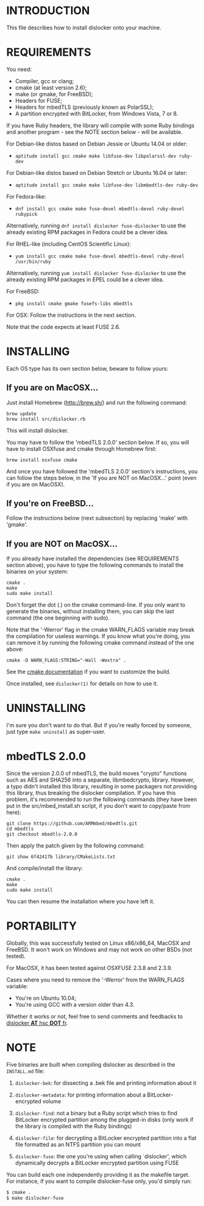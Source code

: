 # INTRODUCTION

This file describes how to install dislocker onto your machine.

# REQUIREMENTS

You need:

- Compiler, gcc or clang;
- cmake (at least version 2.6);
- make (or gmake, for FreeBSD);
- Headers for FUSE;
- Headers for mbedTLS (previously known as PolarSSL);
- A partition encrypted with BitLocker, from Windows Vista, 7 or 8.


If you have Ruby headers, the library will compile with some Ruby bindings and
another program - see the NOTE section below - will be available.

For Debian-like distos based on Debian Jessie or Ubuntu 14.04 or older:

- `aptitude install gcc cmake make libfuse-dev libpolarssl-dev ruby-dev`

For Debian-like distos based on Debian Stretch or Ubuntu 16.04 or later:

- `aptitude install gcc cmake make libfuse-dev libmbedtls-dev ruby-dev`

For Fedora-like:

- `dnf install gcc cmake make fuse-devel mbedtls-devel ruby-devel rubypick`

Alternatively, running `dnf install dislocker fuse-dislocker` to use the
already existing RPM packages in Fedora could be a clever idea.

For RHEL-like (including CentOS Scientific Linux):

- `yum install gcc cmake make fuse-devel mbedtls-devel ruby-devel /usr/bin/ruby`

Alternatively, running `yum install dislocker fuse-dislocker` to use the
already existing RPM packages in EPEL could be a clever idea.

For FreeBSD:

- `pkg install cmake gmake fusefs-libs mbedtls`

For OSX: Follow the instructions in the next section.

Note that the code expects at least FUSE 2.6.

# INSTALLING

Each OS type has its own section below, beware to follow yours:

## If you are on MacOSX...

Just install Homebrew (http://brew.sh/) and run the following command:
```
brew update
brew install src/dislocker.rb
```
This will install dislocker.

You may have to follow the 'mbedTLS 2.0.0' section below. If so, you will have
to install OSXfuse and cmake through Homebrew first:
```
brew install osxfuse cmake
```
And once you have followed the 'mbedTLS 2.0.0' section's instructions, you can
follow the steps below, in the 'If you are NOT on MacOSX...' point (even if you
are on MacOSX).

## If you're on FreeBSD...

Follow the instructions below (next subsection) by replacing 'make' with 'gmake'.

## If you are NOT on MacOSX...

If you already have installed the dependencies (see REQUIREMENTS section above),
you have to type the following commands to install the binaries on your system:
```
cmake .
make
sudo make install
```
Don't forget the dot (.) on the cmake command-line. If you only want to generate
the binaries, without installing them, you can skip the last command (the one
beginning with sudo).

Note that the '-Werror' flag in the cmake WARN_FLAGS variable may break the
compilation for useless warnings. If you know what you're doing, you can remove
it by running the following cmake command instead of the one above:
```
cmake -D WARN_FLAGS:STRING="-Wall -Wextra" .
```

See the [cmake documentation](http://www.cmake.org/documentation/) if you want
to customize the build.

Once installed, see `dislocker(1)` for details on how to use it.

# UNINSTALLING

I'm sure you don't want to do that. But if you're really forced by someone, just
type `make uninstall` as super-user.

# mbedTLS 2.0.0

Since the version 2.0.0 of mbedTLS, the build moves "crypto" functions such
as AES and SHA256 into a separate, libmbedcrypto, library. However, a typo
didn't installed this library, resulting in some packagers not providing this
library, thus breaking the dislocker compilation.
If you have this problem, it's recommended to run the following commands (they
have been put in the src/mbed_install.sh script, if you don't want to
copy/paste from here):
```
git clone https://github.com/ARMmbed/mbedtls.git
cd mbedtls
git checkout mbedtls-2.0.0
```
Then apply the patch given by the following command:
```
git show 6f42417b library/CMakeLists.txt
```
And compile/install the library:
```
cmake .
make
sudo make install
```

You can then resume the installation where you have left it.

# PORTABILITY

Globally, this was successfully tested on Linux x86/x86_64, MacOSX and FreeBSD.
It won't work on Windows and may not work on other BSDs (not tested).

For MacOSX, it has been tested against OSXFUSE 2.3.8 and 2.3.9.

Cases where you need to remove the '-Werror' from the WARN_FLAGS variable:

- You're on Ubuntu 10.04;
- You're using GCC with a version older than 4.3.


Whether it works or not, feel free to send comments and feedbacks to
[dislocker __AT__ hsc __DOT__ fr]().

# NOTE

Five binaries are built when compiling dislocker as described in the `INSTALL.md`
file:

1. `dislocker-bek`: for dissecting a .bek file and printing information about it

2. `dislocker-metadata`: for printing information about a BitLocker-encrypted volume

3. `dislocker-find`: not a binary but a Ruby script which tries to find BitLocker
  encrypted partition among the plugged-in disks (only work if the library is
  compiled with the Ruby bindings)

4. `dislocker-file`: for decrypting a BitLocker encrypted partition into a flat file
formatted as an NTFS partition you can mount

5. `dislocker-fuse`: the one you're using when calling `dislocker',
which dynamically decrypts a BitLocker encrypted partition using FUSE

You can build each one independently providing it as the makefile target. For
instance, if you want to compile dislocker-fuse only, you'd simply run:
```bash
$ cmake .
$ make dislocker-fuse
```


